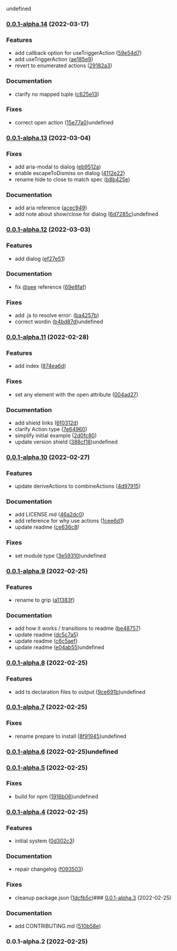 undefined

### [0.0.1-alpha.14](https://github.com/syfrtech/svelte-grip/compare/0.0.1-alpha.13...0.0.1-alpha.14) (2022-03-17)


### Features

* add callback option for useTriggerAction ([59e54d7](https://github.com/syfrtech/svelte-grip/commit/59e54d70b7b7fa36d301f4e7b2bc45e1f242eb35))
* add useTriggerAction ([ae185e9](https://github.com/syfrtech/svelte-grip/commit/ae185e9ce9666e58a6b8508e26c2e55c99e99df5))
* revert to enumerated actions ([29182a3](https://github.com/syfrtech/svelte-grip/commit/29182a3fc0081ab12d30042887f599448c0abbdc))


### Documentation

* clarify no mapped tuple ([c625e13](https://github.com/syfrtech/svelte-grip/commit/c625e1334f372b6d1828935d3936017f527480d4))


### Fixes

* correct open action ([15e77a0](https://github.com/syfrtech/svelte-grip/commit/15e77a06782ae60e30e6e6dde5c8eb91f61e8e4a))undefined

### [0.0.1-alpha.13](https://github.com/syfrtech/svelte-grip/compare/0.0.1-alpha.12...0.0.1-alpha.13) (2022-03-04)


### Fixes

* add aria-modal to dialog ([eb9512a](https://github.com/syfrtech/svelte-grip/commit/eb9512a677fd709200edcf341692019b41df9573))
* enable escapeToDismiss on dialog ([4112e22](https://github.com/syfrtech/svelte-grip/commit/4112e22f87fc1d91bf15dd0ee45899c7f5fa0c75))
* rename hide to close to match spec ([b8b425e](https://github.com/syfrtech/svelte-grip/commit/b8b425e121efad3d1d486c0edfe65898d466deee))


### Documentation

* add aria reference ([acec949](https://github.com/syfrtech/svelte-grip/commit/acec9497a2ff0d8bec33b348222e75e9f96c4d26))
* add note about show/close for dialog ([6d7285c](https://github.com/syfrtech/svelte-grip/commit/6d7285c04edcb3059a67cd2752049c550f80d8e3))undefined

### [0.0.1-alpha.12](https://github.com/syfrtech/svelte-grip/compare/0.0.1-alpha.11...0.0.1-alpha.12) (2022-03-03)


### Features

* add dialog ([ef27e51](https://github.com/syfrtech/svelte-grip/commit/ef27e51442c6b235ddfb932ad316730097879e1e))


### Documentation

* fix [@see](https://github.com/see) reference ([69e8faf](https://github.com/syfrtech/svelte-grip/commit/69e8fafe73d459c676d1e30aa0a33bcad7a83bb3))


### Fixes

* add .js to resolve error: ([ba4257b](https://github.com/syfrtech/svelte-grip/commit/ba4257beb6f3e9dac185a446b932497fd5345103))
* correct wordin ([b4bd87d](https://github.com/syfrtech/svelte-grip/commit/b4bd87d30ff335080b9b65e7ede16e4618d13c99))undefined

### [0.0.1-alpha.11](https://github.com/syfrtech/svelte-grip/compare/0.0.1-alpha.10...0.0.1-alpha.11) (2022-02-28)


### Features

* add index ([874ea6d](https://github.com/syfrtech/svelte-grip/commit/874ea6d0a2c482617b5023228fcf8b9a0f17e8f5))


### Fixes

* set any element with the open attribute ([004ad27](https://github.com/syfrtech/svelte-grip/commit/004ad27a597241f4a9285bc3108676f338d21806))


### Documentation

* add shield links ([6f0312d](https://github.com/syfrtech/svelte-grip/commit/6f0312d21f4cca8375e84c80ce04b27eec746e8f))
* clarify Action type ([7e64960](https://github.com/syfrtech/svelte-grip/commit/7e6496053b621ab3b3b98230f73a39b1db0ea86e))
* simplify initial example ([2d0fc80](https://github.com/syfrtech/svelte-grip/commit/2d0fc80b9365d9460f5ae53a9a1dbadc58983dcf))
* update version shield ([388cf18](https://github.com/syfrtech/svelte-grip/commit/388cf18f7850f4e5a4636a5679a81981472d869e))undefined

### [0.0.1-alpha.10](https://github.com/syfrtech/svelte-grip/compare/0.0.1-alpha.9...0.0.1-alpha.10) (2022-02-27)


### Features

* update deriveActions to combineActions ([4d97915](https://github.com/syfrtech/svelte-grip/commit/4d9791548e1bdb9601a6c6850c294deb7467acb1))


### Documentation

* add LICENSE.md ([46a2dc0](https://github.com/syfrtech/svelte-grip/commit/46a2dc0ccab22198c39611767c6831372b79b72c))
* add reference for why use actions ([1cee6d1](https://github.com/syfrtech/svelte-grip/commit/1cee6d15cc8c22d0875cde0f1687d40d62ae8e9c))
* update readme ([ce636c8](https://github.com/syfrtech/svelte-grip/commit/ce636c85d9b41e56faddfc26ae036e5649c57fc9))


### Fixes

* set module type ([3e59310](https://github.com/syfrtech/svelte-grip/commit/3e59310094171ece7be4e0293ee50942ea0af2e2))undefined

### [0.0.1-alpha.9](https://github.com/syfrtech/svelte-grip/compare/0.0.1-alpha.8...0.0.1-alpha.9) (2022-02-25)


### Features

* rename to grip ([a11383f](https://github.com/syfrtech/svelte-grip/commit/a11383f1d02e5b42eb2e84bec7a61e7a8d63f131))


### Documentation

* add how it works / transitions to readme ([be48757](https://github.com/syfrtech/svelte-grip/commit/be48757016ebe1652bbee11e58862c5ec282f180))
* update readme ([dc5c7a5](https://github.com/syfrtech/svelte-grip/commit/dc5c7a54b2e82ba6202d2882859826ad0a00e353))
* update readme ([c6c5aef](https://github.com/syfrtech/svelte-grip/commit/c6c5aefd3106ad1469437d80f718cd3092a2e8c0))
* update readme ([e04ab55](https://github.com/syfrtech/svelte-grip/commit/e04ab554825a635c4916a3f0ea4d0d5e9f4726dc))undefined

### [0.0.1-alpha.8](https://github.com/syfrtech/svelte-grip/compare/0.0.1-alpha.7...0.0.1-alpha.8) (2022-02-25)

### Features

- add ts declaration files to output ([9ce691b](https://github.com/syfrtech/svelte-grip/commit/9ce691b7415dcccddafa7a0261e8699f5a5a5981))undefined

### [0.0.1-alpha.7](https://github.com/syfrtech/svelte-grip/compare/0.0.1-alpha.6...0.0.1-alpha.7) (2022-02-25)

### Fixes

- rename prepare to install ([8f91945](https://github.com/syfrtech/svelte-grip/commit/8f91945c1dd2b5942bb2572141b98422c1c33eb3))undefined

### [0.0.1-alpha.6](https://github.com/syfrtech/svelte-grip/compare/0.0.1-alpha.5...0.0.1-alpha.6) (2022-02-25)undefined

### [0.0.1-alpha.5](https://github.com/syfrtech/svelte-grip/compare/0.0.1-alpha.4...0.0.1-alpha.5) (2022-02-25)

### Fixes

- build for npm ([1916b06](https://github.com/syfrtech/svelte-grip/commit/1916b061445528b8596b508393b34e598c639b6c))undefined

### [0.0.1-alpha.4](https://github.com/syfrtech/svelte-grip/compare/0.0.1-alpha.3...0.0.1-alpha.4) (2022-02-25)

### Features

- initial system ([0d302c3](https://github.com/syfrtech/svelte-grip/commit/0d302c38633fc74301151b7153123576bedb3bed))

### Documentation

- repair changelog ([f093503](https://github.com/syfrtech/svelte-grip/commit/f093503218b29829ba96ae2079e986bd8d988284))

### Fixes

- cleanup package.json ([1dcfb5c](https://github.com/syfrtech/svelte-grip/commit/1dcfb5c0d539beec7e057c05e15ba6ce4de118c0))### [0.0.1-alpha.3](https://github.com/syfrtech/svelte-grip/compare/0.0.1-alpha.2...0.0.1-alpha.3) (2022-02-25)

### Documentation

- add CONTRIBUTING.md ([510b58e](https://github.com/syfrtech/svelte-grip/commit/510b58ed2ba36388306badd3161d1a2296f010bd))

### 0.0.1-alpha.2 (2022-02-25)
